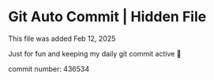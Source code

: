 # Git Auto Commit | Hidden File

This file was added Feb 12, 2025

Just for fun and keeping my daily git commit active 🤪

commit number: 436534
